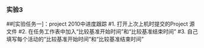 ### 实验3


##[实验任务一]：project 2010中进度跟踪
#1. 打开上次上机时提交的Project 源文件
#2. 在任务工作表中加入“比较基准开始时间”和“比较基准结束时间”
#3. 自己填写每个活动的“比较基准开始时间”和“比较基准结束时间”